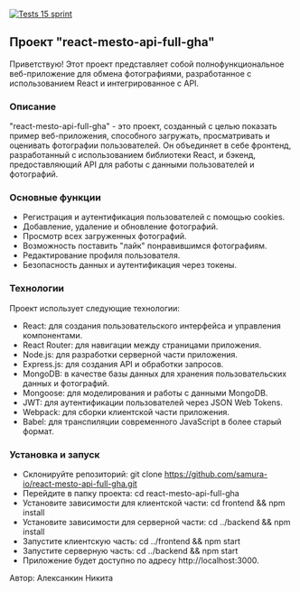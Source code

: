 [![Tests 15 sprint](https://github.com/samura-io/react-mesto-api-full-gha/actions/workflows/tests.yml/badge.svg)](https://github.com/samura-io/react-mesto-api-full-gha/actions/workflows/tests.yml)
## Проект "react-mesto-api-full-gha"
Приветствую! Этот проект представляет собой полнофункциональное веб-приложение для обмена фотографиями, разработанное с использованием React и интегрированное с API.

### Описание
"react-mesto-api-full-gha" - это проект, созданный с целью показать пример веб-приложения, способного загружать, просматривать и оценивать фотографии пользователей. Он объединяет в себе фронтенд, разработанный с использованием библиотеки React, и бэкенд, предоставляющий API для работы с данными пользователей и фотографий.

### Основные функции
* Регистрация и аутентификация пользователей c помощью cookies.
* Добавление, удаление и обновление фотографий.
* Просмотр всех загруженных фотографий.
* Возможность поставить "лайк" понравившимся фотографиям.
* Редактирование профиля пользователя.
* Безопасность данных и аутентификация через токены.

### Технологии
Проект использует следующие технологии:

* React: для создания пользовательского интерфейса и управления компонентами.
* React Router: для навигации между страницами приложения.
* Node.js: для разработки серверной части приложения.
* Express.js: для создания API и обработки запросов.
* MongoDB: в качестве базы данных для хранения пользовательских данных и фотографий.
* Mongoose: для моделирования и работы с данными MongoDB.
* JWT: для аутентификации пользователей через JSON Web Tokens.
* Webpack: для сборки клиентской части приложения.
* Babel: для транспиляции современного JavaScript в более старый формат.

### Установка и запуск
* Склонируйте репозиторий: git clone https://github.com/samura-io/react-mesto-api-full-gha.git
* Перейдите в папку проекта: cd react-mesto-api-full-gha
* Установите зависимости для клиентской части: cd frontend && npm install
* Установите зависимости для серверной части: cd ../backend && npm install
* Запустите клиентскую часть: cd ../frontend && npm start
* Запустите серверную часть: cd ../backend && npm start
* Приложение будет доступно по адресу http://localhost:3000.

Автор: Алексанкин Никита
